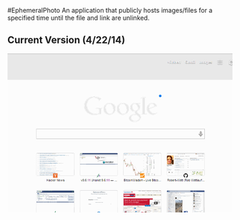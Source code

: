 #EphemeralPhoto
An application that publicly hosts images/files for a specified time until the file and link are unlinked.  

## Current Version (4/22/14)
![Current Version](https://raw.githubusercontent.com/Robert-Wett/ephemeralphoto/master/doc/ephemeralphotov1.gif)
